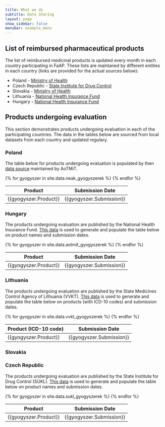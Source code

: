 ```yaml
---
title: What we do
subtitle: Data Sharing
layout: page
show_sidebar: false
menubar: example_menu
---
```


## List of reimbursed pharmaceutical products

The list of reimbursed medicinal products is updated every month in each country participating in FaAP. These lists are maintaned by different entities in each country (links are provided for the actual sources below):
* Poland - [Ministry of Health](https://www.gov.pl/web/zdrowie/obwieszczenia-ministra-zdrowia-lista-lekow-refundowanych?target=_blank) 
* Czech Republic - [State Institute for Drug Control](http://www.sukl.cz/sukl/seznam-leciv-a-pzlu-hrazenych-ze-zdrav-pojisteni?target=_blank)
* Slovakia - [Ministry of Health](https://www.mzsr.sk/?zoznam-kategorizovanych-liekov?target=_blank)
* Lithuania - [National Health Insurance Fund](http://www.vlk.lt/privalomojo-sveikatos-draudimo-taryba/privalomojo-sveikatos-draudimo-tarnybos-nutarimai?target=_blank)
* Hungary - [National Health Insurance Fund](http://neak.gov.hu/felso_menu/szakmai_oldalak/gyogyszer_segedeszkoz_gyogyfurdo_tamogatas/egeszsegugyi_vallalkozasoknak/pupha/Vegleges_PUPHA.html?target=_blank)

## Products undergoing evaluation

This section demonstrates products undergoing evaluation in each of the participating countries. The data in the tables below are sourced from local datasets from each country and updated regulary.

### Poland

The table below for products undergoing evaluation is populated by then [data source](https://bipold.aotm.gov.pl?target=_blank) maintained by AoTMiT.

<table id="table_id">
<thead>
<tr>
<th>Product</th>
<th>Submission Date</th>
</tr>
</thead>
{% for gyogyszer in site.data.neak_gyogyszerek %}
  <tr>
    <td>{{gyogyszer.Product}}</td>
    <td>{{gyogyszer.Submission}}</td>
  </tr>
{% endfor %}
</table>



### Hungary

The products undergoing evaluation are published by the National Health Insurance Fund. [This data](www.neak.gov.hu/felso_menu/szakmai_oldalak/gyogyszer_segedeszkoz_gyogyfurdo_tamogatas/egeszsegugyi_vallalkozasoknak/gyartok_forgalomba_hozok/KERELEM_IND_ELJ_GYOGYSZ_TAPSZ.html7?target=_blank) is used to generate and populate the table below on product names and submission dates.

<table id="table_id4">
<thead>
<tr>
<th>Product</th>
<th>Submission Date</th>
</tr>
</thead>
{% for gyogyszer in site.data.aotmit_gyogyszerek %}
  <tr>
    <td>{{gyogyszer.Product}}</td>
    <td>{{gyogyszer.Submission}}</td>
  </tr>
{% endfor %}
</table>

### Lithuania

The products undergoing evaluation are published by the State Medicines Control Agency of Lithuania (VVKT). [This data](https://vvkt.lt/index.php?2442135045) is used to generate and populate the table below on products (with ICD-10 codes) and submission dates.

<table id="table_id3">
<thead>
<tr>
<th>Product (ICD-10 code)</th>
<th>Submission Date</th>
</tr>
</thead>
{% for gyogyszer in site.data.vvkt_gyogyszerek %}
  <tr>
    <td>{{gyogyszer.Product}}</td>
    <td>{{gyogyszer.Submission}}</td>
  </tr>
{% endfor %}
</table>

### Slovakia

### Czech Republic

The products undergoing evaluation are published by the State Institute for Drug Control (SÚKL). [This data](http://www.sukl.cz/sukl/prehled-spravnich-rizeni?target=blank) is used to generate and populate the table below on product names and submission dates.

<table id="table_id2">
<thead>
<tr>
<th>Product</th>
<th>Submission Date</th>
</tr>
</thead>
{% for gyogyszer in site.data.sukl_gyogyszerek %}
  <tr>
    <td>{{gyogyszer.Product}}</td>
    <td>{{gyogyszer.Submission}}</td>
  </tr>
{% endfor %}
</table>
